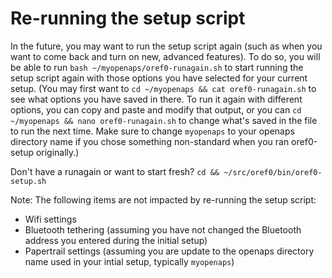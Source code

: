 # Re-running the setup script

In the future, you may want to run the setup script again (such as when you want to come back and turn on new, advanced features). To do so, you will be able to run `bash ~/myopenaps/oref0-runagain.sh` to start running the setup script again with those options you have selected for your current setup. (You may first want to `cd ~/myopenaps && cat oref0-runagain.sh` to see what options you have saved in there.  To run it again with different options, you can copy and paste and modify that output, or you can `cd ~/myopenaps && nano oref0-runagain.sh` to change what's saved in the file to run the next time.  Make sure to change `myopenaps` to your openaps directory name if you chose something non-standard when you ran oref0-setup originally.)

Don't have a runagain or want to start fresh? `cd && ~/src/oref0/bin/oref0-setup.sh`

Note: The following items are not impacted by re-running the setup script:

- Wifi settings
- Bluetooth tethering (assuming you have not changed the Bluetooth address you entered during the initial setup)
- Papertrail settings (assuming you are update to the openaps directory name used in your intial setup, typically `myopenaps`)
